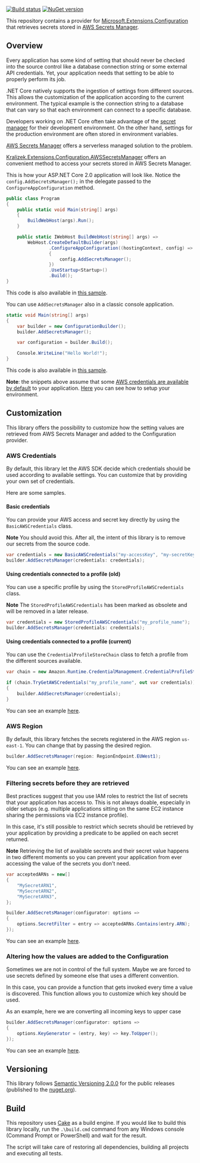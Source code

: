 [![Build status](https://ci.appveyor.com/api/projects/status/28xqpt2i138mg44v/branch/master?svg=true)](https://ci.appveyor.com/project/Kralizek/awssecretsmanagerconfigurationextensions/branch/master) [![NuGet version](https://img.shields.io/nuget/vpre/Kralizek.Extensions.Configuration.AWSSecretsManager.svg)](https://www.nuget.org/packages/Kralizek.Extensions.Configuration.AWSSecretsManager)

This repository contains a provider for [Microsoft.Extensions.Configuration](https://www.nuget.org/packages/Microsoft.Extensions.Configuration/) that retrieves secrets stored in [AWS Secrets Manager](https://aws.amazon.com/secrets-manager/).

## Overview

Every application has some kind of setting that should never be checked into the source control like a database connection string or some external API credentials. Yet, your application needs that setting to be able to properly perform its job.

.NET Core natively supports the ingestion of settings from different sources. This allows the customization of the application according to the current environment. The typical example is the connection string to a database that can vary so that each environment can connect to a specific database.

Developers working on .NET Core often take advantage of the [secret manager](https://docs.microsoft.com/en-us/aspnet/core/security/app-secrets) for their development environment. On the other hand, settings for the production environment are often stored in environment variables.

[AWS Secrets Manager](https://aws.amazon.com/secrets-manager/) offers a serverless managed solution to the problem.

[Kralizek.Extensions.Configuration.AWSSecretsManager](https://www.nuget.org/packages/Kralizek.Extensions.Configuration.AWSSecretsManager) offers an convenient method to access your secrets stored in AWS Secrets Manager. 

This is how your ASP.NET Core 2.0 application will look like. Notice the `config.AddSecretsManager();` in the delegate passed to the `ConfigureAppConfiguration` method.

```csharp
public class Program
{
    public static void Main(string[] args)
    {
        BuildWebHost(args).Run();
    }

    public static IWebHost BuildWebHost(string[] args) =>
        WebHost.CreateDefaultBuilder(args)
                .ConfigureAppConfiguration((hostingContext, config) =>  
                {
                    config.AddSecretsManager();
                })
                .UseStartup<Startup>()
                .Build();
}
```

This code is also available in [this sample](/samples/SampleWeb).

You can use `AddSecretsManager` also in a classic console application.

```csharp
static void Main(string[] args)
{
    var builder = new ConfigurationBuilder();
    builder.AddSecretsManager();

    var configuration = builder.Build();

    Console.WriteLine("Hello World!");
}
```

This code is also available in [this sample](/samples/Sample1).

**Note**: the snippets above assume that some [AWS credentials are available by default](https://aws.amazon.com/blogs/security/a-new-and-standardized-way-to-manage-credentials-in-the-aws-sdks/) to your application. [Here](https://docs.aws.amazon.com/sdk-for-net/v3/developer-guide/net-dg-config-creds.html) you can see how to setup your environment.

## Customization

This library offers the possibility to customize how the setting values are retrieved from AWS Secrets Manager and added to the Configuration provider.

### AWS Credentials

By default, this library let the AWS SDK decide which credentials should be used according to available settings. You can customize that by providing your own set of credentials.

Here are some samples.

#### Basic credentials

You can provide your AWS access and secret key directly by using the `BasicAWSCredentials` class.

**Note** You should avoid this. After all, the intent of this library is to remove our secrets from the source code.
```csharp
var credentials = new BasicAWSCredentials("my-accessKey", "my-secretKey");
builder.AddSecretsManager(credentials: credentials);
```

#### Using credentials connected to a profile (old)

You can use a specific profile by using the `StoredProfileAWSCredentials` class.

**Note** The `StoredProfileAWSCredentials` has been marked as obsolete and will be removed in a later release.
```csharp
var credentials = new StoredProfileAWSCredentials("my_profile_name");
builder.AddSecretsManager(credentials: credentials);
```

#### Using credentials connected to a profile (current)

You can use the `CredentialProfileStoreChain` class to fetch a profile from the different sources available.

```csharp
var chain = new Amazon.Runtime.CredentialManagement.CredentialProfileStoreChain();

if (chain.TryGetAWSCredentials("my_profile_name", out var credentials))
{
    builder.AddSecretsManager(credentials);
}
```

You can see an example [here](/samples/Sample3).

### AWS Region

By default, this library fetches the secrets registered in the AWS region `us-east-1`. You can change that by passing the desired region.

```csharp
builder.AddSecretsManager(region: RegionEndpoint.EUWest1);
```

You can see an example [here](/samples/Sample2).

### Filtering secrets before they are retrieved

Best practices suggest that you use IAM roles to restrict the list of secrets that your application has access to. This is not always doable, especially in older setups (e.g. multiple applications sitting on the same EC2 instance sharing the permissions via EC2 instance profile).

In this case, it's still possible to restrict which secrets should be retrieved by your application by providing a predicate to be applied on each secret returned.

**Note** Retrieving the list of available secrets and their secret value happens in two different moments so you can prevent your application from ever accessing the value of the secrets you don't need.

```csharp
var acceptedARNs = new[]
{
    "MySecretARN1",
    "MySecretARN2",
    "MySecretARN3",
};

builder.AddSecretsManager(configurator: options =>
{
    options.SecretFilter = entry => acceptedARNs.Contains(entry.ARN);
});
```

You can see an example [here](/samples/Sample4).

### Altering how the values are added to the Configuration

Sometimes we are not in control of the full system. Maybe we are forced to use secrets defined by someone else that uses a different convention.

In this case, you can provide a function that gets invoked every time a value is discovered. This function allows you to customize which key should be used.

As an example, here we are converting all incoming keys to upper case

```csharp
builder.AddSecretsManager(configurator: options =>
{
    options.KeyGenerator = (entry, key) => key.ToUpper();
});
```

You can see an example [here](/samples/Sample5).

## Versioning

This library follows [Semantic Versioning 2.0.0](http://semver.org/spec/v2.0.0.html) for the public releases (published to the [nuget.org](https://www.nuget.org/)).

## Build

This repository uses [Cake](https://cakebuild.net/) as a build engine. If you would like to build this library locally, run the `.\build.cmd` command from any Windows console (Command Prompt or PowerShell) and wait for the result.

The script will take care of restoring all dependencies, building all projects and executing all tests.